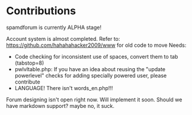 # Contributions

spamdforum is currently ALPHA stage!

Account system is almost completed.
Refer to: https://github.com/hahahahacker2009/www for old code to move
Needs:
- Code checking for inconsistent use of spaces, convert them to tab (tabstop=8)
- pwlvltable.php: If you have an idea about reusing the "update powerlevel" checks for adding specially powered user, please contribute
- LANGUAGE! There isn't words_en.php!!!

Forum designing isn't open right now. Will implement it soon.
Should we have markdown support? maybe no, it suck.
